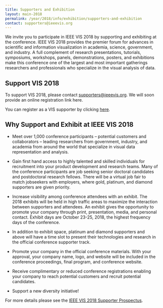 ```yaml
---
title: Supporters and Exhibition
layout: main-2018
permalink: /year/2018/info/exhibition/supporters-and-exhibition
contact: supporters@ieeevis.org
---
```


We invite you to participate in IEEE VIS 2018 by supporting and exhibiting at the conference.  IEEE VIS 2018 provides the premier forum for advances in scientific and information visualization in academia, science, government, and industry. A full complement of research presentations, tutorials, symposiums, workshops, panels, demonstrations, posters, and exhibitions make this conference one of the largest and most important gatherings researchers and professionals who specialize in the visual analysis of data. 


## Support VIS 2018

To support VIS 2018, please contact [supporters@ieeevis.org](mailto:supporters@ieeevis.org). We will soon provide an online registration link here. 

You can register as a VIS supporter by clicking [here](http://www.cvent.com/d/stqbw8).

## Why Support and Exhibit at IEEE VIS 2018

* Meet over 1,000 conference participants – potential customers and collaborators – leading researchers from government, industry, and academia from around the world that specialize in visual data representation and analysis.

* Gain first hand access to highly talented and skilled individuals for recruitment into your product development and research teams. Many of the conference participants are job seeking senior doctoral candidates and postdoctoral research fellows. There will be a virtual job fair to match jobseekers with employers, where gold, platinum, and diamond supporters are given priority.

* Increase visibility among conference attendees with an exhibit. The 2018 exhibits will be held in high traffic areas to maximize the interaction between supporters and attendees. An exhibit gives the opportunity to promote your company through print, presentation, media, and personal contact. Exhibit days are October 23-25, 2018, the highest frequency days of the conference.


* In addition to exhibit space, platinum and diamond supporters and above will have a time slot to present their technologies and research in the official conference supporter track.

* Promote your company in the official conference materials. With your approval, your company name, logo, and website will be included in the conference proceedings, final program, and conference website. 

* Receive complimentary or reduced conference registrations enabling your company to reach potential customers and recruit potential candidates.

* Support a new diversity initiative!

For more details please see the [IEEE VIS 2018 Supporter Prospectus](VIS_Supporters_Prospectus_2018.pdf).

